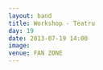 ```yaml
---
layout: band
title: Workshop - Teatru 
day: 19
date: 2013-07-19 14:00
image: 
venue: FAN ZONE
---
```




